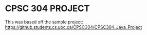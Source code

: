 # CPSC 304 PROJECT

This was based off the sample project: https://github.students.cs.ubc.ca/CPSC304/CPSC304_Java_Project
